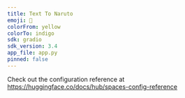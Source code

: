 ```yaml
---
title: Text To Naruto
emoji: 🏃
colorFrom: yellow
colorTo: indigo
sdk: gradio
sdk_version: 3.4
app_file: app.py
pinned: false
---
```


Check out the configuration reference at https://huggingface.co/docs/hub/spaces-config-reference
